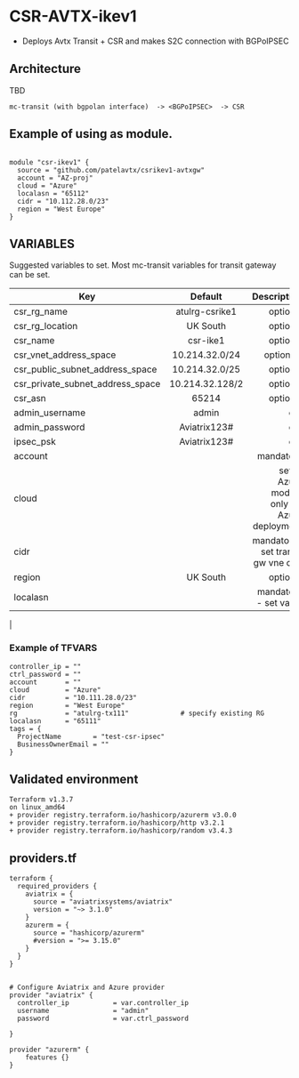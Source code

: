 # CSR-AVTX-ikev1

- Deploys Avtx Transit + CSR and makes S2C connection with BGPoIPSEC


## Architecture
TBD
```
mc-transit (with bgpolan interface)  -> <BGPoIPSEC>  -> CSR 
```


## Example of using as module.

```

module "csr-ikev1" {
  source = "github.com/patelavtx/csrikev1-avtxgw"
  account = "AZ-proj"
  cloud = "Azure"
  localasn = "65112"
  cidr = "10.112.28.0/23"
  region = "West Europe"
}

```


## VARIABLES



Suggested variables to set.  Most mc-transit variables for transit gateway can be set.

| Key            | Default       | Description               |
| ------------- |:-------------:| --------------------------:|
| csr_rg_name    | atulrg-csrike1 |  optional         |
| csr_rg_location| UK South      |  optional          |
| csr_name       | csr-ike1      |  optional          |
| csr_vnet_address_space | 10.214.32.0/24 | optionsal |
| csr_public_subnet_address_space | 10.214.32.0/25 | optional |
| csr_private_subnet_address_space | 10.214.32.128/2 | optional |
| csr_asn      | 65214 | optional |
| admin_username | admin  | opt |
| admin_password | Aviatrix123#  | opt |
| ipsec_psk | Aviatrix123# | opt |
| account |    |  mandatory |
| cloud |     |  set to Azure module only for Azure deployment |
| cidr |      |  mandatory ;  set transit gw vne cidr |
| region | UK South |  optional  |
| localasn |        |  mandatory - set value |
| 


### Example of TFVARS

```
controller_ip = ""
ctrl_password = ""
account       = ""
cloud         = "Azure"
cidr          = "10.111.28.0/23"
region        = "West Europe"
rg            = "atulrg-tx111"             # specify existing RG
localasn      = "65111"
tags = {
  ProjectName        = "test-csr-ipsec"
  BusinessOwnerEmail = ""
}
```


## Validated environment
```
Terraform v1.3.7
on linux_amd64
+ provider registry.terraform.io/hashicorp/azurerm v3.0.0
+ provider registry.terraform.io/hashicorp/http v3.2.1
+ provider registry.terraform.io/hashicorp/random v3.4.3
```

## providers.tf
```
terraform {
  required_providers {
    aviatrix = {
      source = "aviatrixsystems/aviatrix"
      version = "~> 3.1.0"
    }
    azurerm = {
      source = "hashicorp/azurerm"
      #version = ">= 3.15.0"
    }
  }
}


# Configure Aviatrix and Azure provider
provider "aviatrix" {
  controller_ip           = var.controller_ip
  username                = "admin"
  password                = var.ctrl_password

}

provider "azurerm" {
    features {}
}
```



